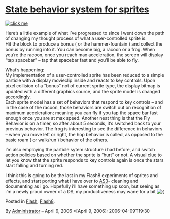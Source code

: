 # [State behavior system for sprites](http://custardbelly.com/blog/2006/04/09/state-behavior-system-for-sprites/)

[![click me](http://www.custardbelly.com/blog/images/states.gif)](http://www.custardbelly.com/blog/insets/states.html)

Here’s a little example of what i’ve progressed to since i went down the path of changing my thought process of what a user-controlled sprite is.  
Hit the block to produce a bonus ( or the hammer-fountain ) and collect the bonus by running into it. You can become big, a racoon or a frog. When you’re the racoon, once you reach max acceleration, the screen will display “tap spacebar” – tap that spacebar fast and you’ll be able to fly.

What’s happening:  
My implementation of a user-controlled sprite has been reduced to a simple particle with a display movieclip inside and reacts to key controls. Upon pixel collision of a “bonus” not of current sprite type, the display bitmap is updated with a different graphics source, and the sprite model is changed accordingly.  
Each sprite model has a set of behaviors that respond to key controls – and in the case of the racoon, those behaviors are switch out on recognition of maximum acceleration; meaning you can fly if you tap the space bar fast enough once you are at max speed. Another neat thing is that the Fly Behavior is on a timer, so after about 5 seconds, it’s switched back to your previous behavior. The frog is interesting to see the difference in behaviors – when you move left or right, the hop behavior is called, as opposed to the basic roam ( or walk/run ) behavior of the others.

I’m also employing the particle sytem structure i had before, and switch action policies based on whether the sprite is “hurt” or not. A visual clue to let you know that the sprite responds to key controls again is once the stars start falling and turning red.

I think this is going to be the last in my Flash8 experiments of sprites and effects, and start porting what i have over to [AS3](http://labs.macromedia.com/)- cleaning and documenting as i go. Hopefully i’ll have something up soon, but seeing as i’m a newly proud owner of a DS, my productiveness may wane for a bit ![:)](http://custardbelly.com/blog/wp-includes/images/smilies/icon_smile.gif)

Posted in [Flash](http://custardbelly.com/blog/category/flash/), [Flash8](http://custardbelly.com/blog/category/flash8/).

By [Administrator](http://custardbelly.com/blog/author/administrator/) – April 9, 2006
  *[April 9, 2006]: 2006-04-09T19:30
